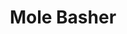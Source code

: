 ---
title: 'Mole Basher'
link: https://maxwienold.github.io/MoleBasher/
tags:
  - vanilla JS
  - browsergame
  - svg
img: molebasher_02.png
---
